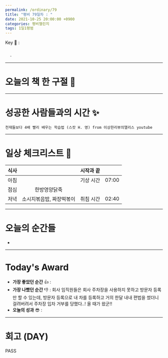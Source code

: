 ```yaml
---
permalink: /ordinary/79
title: "평비 79일차 : "
date: 2021-10-25 20:00:00 +0900
categories: 평비챌린지
tags: 1일1평범
---  
```

Key 🔑 : 
```

  - 
```

---
# 오늘의 책 한 구절 📕


---
# 성공한 사람들과의 시간 ✨
`천재들보다 4배 빨리 배우는 학습법 (스캇 H. 영) from 이상한리뷰의앨리스 youtube`  

---
# 일상 체크리스트 📃

| 식사 |  | 시작과 끝 |  |
|:----:|:----:|:----:|:----:|
| 아침 |  | 기상 시간 | 07:00 |
| 점심 | 한방영양닭죽 |  |  |
| 저녁 | 소시지볶음밥, 짜장떡볶이 | 취침 시간 | 02:40 |

---
# 오늘의 순간들
- 

---
# Today's Award
- **가장 좋았던 순간** 👍 : 
- **가장 나빴던 순간** 👎 : 회사 임직원들은 회사 주차장을 사용하지 못하고 방문자 등록만 할 수 있는데, 방문자 등록으로 내 차를 등록하고 거의 한달 내내 편법을 썼더니 걸려버려서 주차장 입차 거부를 당했다..! 올 때가 왔군!!
- **오늘의 성과** 😎 : 

---
# 회고 (DAY)
PASS